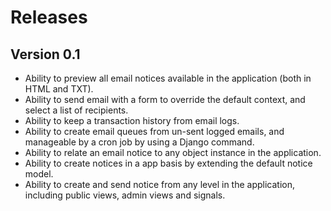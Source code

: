 Releases
========

Version 0.1
-----------

- Ability to preview all email notices available in the application (both in HTML and TXT).
- Ability to send email with a form to override the default context, and select a list of recipients.
- Ability to keep a transaction history from email logs.
- Ability to create email queues from un-sent logged emails, and manageable by a cron job by using a Django command.
- Ability to relate an email notice to any object instance in the application.
- Ability to create notices in a app basis by extending the default notice model.
- Ability to create and send notice from any level in the application, including public views, admin views and signals.